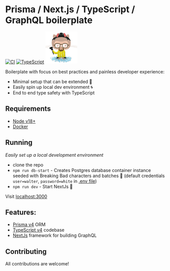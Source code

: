 # Prisma / Next.js / TypeScript / GraphQL boilerplate

[![CI][build-badge]][build-url]
[![TypeScript][typescript-badge]][typescript-url]
![Heisenberg](misc/heisenberg.png)

Boilerplate with focus on best practices and painless developer experience:

- Minimal setup that can be extended 🔧
- Easily spin up local dev environment 🌀
- End to end type safety with TypeScript

## Requirements

- [Node v18+](https://nodejs.org/)
- [Docker](https://www.docker.com/)

## Running

_Easily set up a local development environment_

- clone the repo
- `npm run db-start` - Creates Postgres database container instance seeded with Breaking Bad characters and batches 💊 (default credentials `user=walter`, `password=white` in [.env file](./envs/dev.env))
- `npm run dev` - Start NextJs 🚀

Visit [localhost:3000](http://localhost:3000/)

## Features:

- [Prisma v4](https://www.prisma.io/) ORM
- [TypeScript v4](https://github.com/microsoft/TypeScript) codebase
- [NextJs](https://github.com/vercel/next.js) framework for building GraphQL

## Contributing

All contributions are welcome!

[build-badge]: https://github.com/mkosir/prisma-next-graphql/actions/workflows/main.yml/badge.svg
[build-url]: https://github.com/mkosir/prisma-next-graphql/actions/workflows/main.yml
[typescript-badge]: https://badges.frapsoft.com/typescript/code/typescript.svg?v=101
[typescript-url]: https://github.com/microsoft/TypeScript
